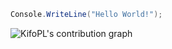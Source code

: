```csharp
Console.WriteLine("Hello World!");
```

![KifoPL's contribution graph](https://github-readme-activity-graph.vercel.app/graph?username=KifoPL&theme=github-dark&hide_border=true&area=true)
